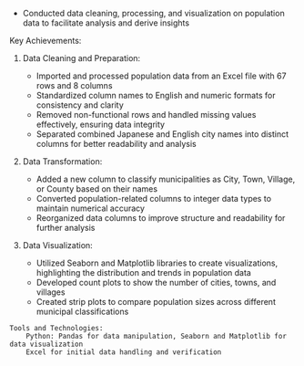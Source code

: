 - Conducted data cleaning, processing, and visualization on population data to facilitate analysis and derive insights

Key Achievements:
   1. Data Cleaning and Preparation:
       - Imported and processed population data from an Excel file with 67 rows and 8 columns
       - Standardized column names to English and numeric formats for consistency and clarity
       - Removed non-functional rows and handled missing values effectively, ensuring data integrity
       - Separated combined Japanese and English city names into distinct columns for better readability and analysis

   2. Data Transformation:
       - Added a new column to classify municipalities as City, Town, Village, or County based on their names
       - Converted population-related columns to integer data types to maintain numerical accuracy
       - Reorganized data columns to improve structure and readability for further analysis

   3. Data Visualization:
       - Utilized Seaborn and Matplotlib libraries to create visualizations, highlighting the distribution and trends in population data
       - Developed count plots to show the number of cities, towns, and villages
       -  Created strip plots to compare population sizes across different municipal classifications

    Tools and Technologies:
        Python: Pandas for data manipulation, Seaborn and Matplotlib for data visualization
        Excel for initial data handling and verification
